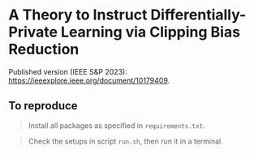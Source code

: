 # A Theory to Instruct Differentially-Private Learning via Clipping Bias Reduction
Published version (IEEE S&P 2023): https://ieeexplore.ieee.org/document/10179409.

## To reproduce
> Install all packages as specified in `requirements.txt`.

> Check the setups in script `run.sh`, then run it in a terminal.
